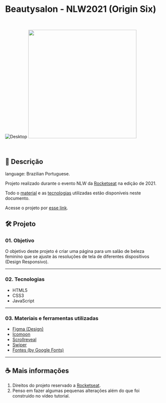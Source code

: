 # Beautysalon - NLW2021 (Origin Six)  

&nbsp;

![Desktop](https://user-images.githubusercontent.com/91495296/154851257-897cf84c-109b-44b7-8253-34b6bba2a98d.jpg)
<img height="350em" src="https://user-images.githubusercontent.com/91495296/154851272-946b132c-f52e-4708-b7f2-c3c5790b4a95.png" />

&nbsp;

## 📃 Descrição

language: Brazilian Portuguese.  

Projeto realizado durante o evento NLW da [Rocketseat](https://www.rocketseat.com.br) na edição de 2021.  

Todo o [material](https://github.com/FrBreno/Beautysalon_NLW2021#03-materiais-e-ferramentas-utilizadas) e as [tecnologias](https://github.com/FrBreno/Beautysalon_NLW2021#02-tecnologias) utilizadas estão disponíveis neste documento.  

Acesse o projeto por [esse link](https://frbreno.github.io/Beautysalon_NLW2021/).

## 🛠️ Projeto

### 01. Objetivo

O objetivo deste projeto é criar uma página para um salão de beleza feminíno que se ajuste às resoluções de tela de diferentes dispositivos (Design Responsivo).

---

### 02. Tecnologias

- HTML5
- CSS3
- JavaScript

---

### 03. Materiais e ferramentas utilizadas

- [Figma (Design)](https://www.figma.com/community/file/1009807319507822993/Origin-Six)
- [Icomoon](https://icomoon.io/app/#/projects)
- [Scrollreveal](https://scrollrevealjs.org/guide/hello-world.html)
- [Swiper](https://swiperjs.com/get-started)
- [Fontes (by Google Fonts)](https://fonts.google.com)

---

## ☕ Mais informações

1.  Direitos do projeto reservado a [Rocketseat](https://www.rocketseat.com.br).
2.  Penso em fazer algumas pequenas alterações além do que foi construido no vídeo tutorial.
